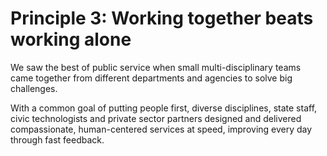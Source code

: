 # Principle 3: Working together beats working alone  
We saw the best of public service when small multi-disciplinary teams came together from different departments and agencies to solve big challenges. 

With a common goal of putting people first, diverse disciplines, state staff, civic technologists and private sector partners designed and delivered compassionate, human-centered services at speed, improving every day through fast feedback.
